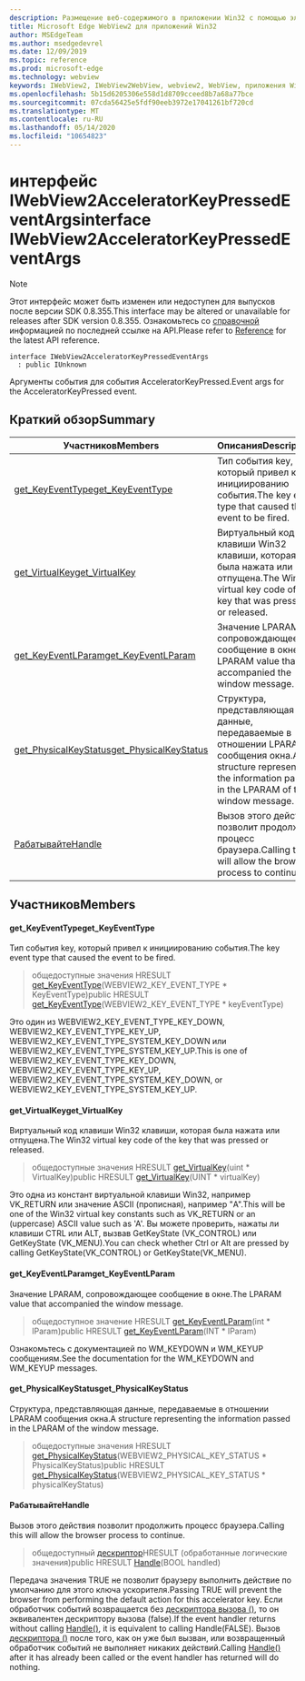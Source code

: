 ```yaml
---
description: Размещение веб-содержимого в приложении Win32 с помощью элемента управления Microsoft Edge WebView2
title: Microsoft Edge WebView2 для приложений Win32
author: MSEdgeTeam
ms.author: msedgedevrel
ms.date: 12/09/2019
ms.topic: reference
ms.prod: microsoft-edge
ms.technology: webview
keywords: IWebView2, IWebView2WebView, webview2, WebView, приложения Win32, Win32, EDGE
ms.openlocfilehash: 5b15d6205306e558d1d8709cceed8b7a68a77bce
ms.sourcegitcommit: 07cda56425e5fdf90eeb3972e17041261bf720cd
ms.translationtype: MT
ms.contentlocale: ru-RU
ms.lasthandoff: 05/14/2020
ms.locfileid: "10654823"
---
```

# <span data-ttu-id="37da9-104">интерфейс IWebView2AcceleratorKeyPressedEventArgs</span><span class="sxs-lookup"><span data-stu-id="37da9-104">interface IWebView2AcceleratorKeyPressedEventArgs</span></span> 

> [!NOTE]
> <span data-ttu-id="37da9-105">Этот интерфейс может быть изменен или недоступен для выпусков после версии SDK 0.8.355.</span><span class="sxs-lookup"><span data-stu-id="37da9-105">This interface may be altered or unavailable for releases after SDK version 0.8.355.</span></span> <span data-ttu-id="37da9-106">Ознакомьтесь со [справочной](../../../webview2-api-reference.md) информацией по последней ссылке на API.</span><span class="sxs-lookup"><span data-stu-id="37da9-106">Please refer to [Reference](../../../webview2-api-reference.md) for the latest API reference.</span></span>

```
interface IWebView2AcceleratorKeyPressedEventArgs
  : public IUnknown
```

<span data-ttu-id="37da9-107">Аргументы события для события AcceleratorKeyPressed.</span><span class="sxs-lookup"><span data-stu-id="37da9-107">Event args for the AcceleratorKeyPressed event.</span></span>

## <span data-ttu-id="37da9-108">Краткий обзор</span><span class="sxs-lookup"><span data-stu-id="37da9-108">Summary</span></span>

 <span data-ttu-id="37da9-109">Участников</span><span class="sxs-lookup"><span data-stu-id="37da9-109">Members</span></span>                        | <span data-ttu-id="37da9-110">Описания</span><span class="sxs-lookup"><span data-stu-id="37da9-110">Descriptions</span></span>
--------------------------------|---------------------------------------------
[<span data-ttu-id="37da9-111">get_KeyEventType</span><span class="sxs-lookup"><span data-stu-id="37da9-111">get_KeyEventType</span></span>](#get_keyeventtype) | <span data-ttu-id="37da9-112">Тип события key, который привел к инициированию события.</span><span class="sxs-lookup"><span data-stu-id="37da9-112">The key event type that caused the event to be fired.</span></span>
[<span data-ttu-id="37da9-113">get_VirtualKey</span><span class="sxs-lookup"><span data-stu-id="37da9-113">get_VirtualKey</span></span>](#get_virtualkey) | <span data-ttu-id="37da9-114">Виртуальный код клавиши Win32 клавиши, которая была нажата или отпущена.</span><span class="sxs-lookup"><span data-stu-id="37da9-114">The Win32 virtual key code of the key that was pressed or released.</span></span>
[<span data-ttu-id="37da9-115">get_KeyEventLParam</span><span class="sxs-lookup"><span data-stu-id="37da9-115">get_KeyEventLParam</span></span>](#get_keyeventlparam) | <span data-ttu-id="37da9-116">Значение LPARAM, сопровождающее сообщение в окне.</span><span class="sxs-lookup"><span data-stu-id="37da9-116">The LPARAM value that accompanied the window message.</span></span>
[<span data-ttu-id="37da9-117">get_PhysicalKeyStatus</span><span class="sxs-lookup"><span data-stu-id="37da9-117">get_PhysicalKeyStatus</span></span>](#get_physicalkeystatus) | <span data-ttu-id="37da9-118">Структура, представляющая данные, передаваемые в отношении LPARAM сообщения окна.</span><span class="sxs-lookup"><span data-stu-id="37da9-118">A structure representing the information passed in the LPARAM of the window message.</span></span>
[<span data-ttu-id="37da9-119">Рабатывайте</span><span class="sxs-lookup"><span data-stu-id="37da9-119">Handle</span></span>](#handle) | <span data-ttu-id="37da9-120">Вызов этого действия позволит продолжить процесс браузера.</span><span class="sxs-lookup"><span data-stu-id="37da9-120">Calling this will allow the browser process to continue.</span></span>

## <span data-ttu-id="37da9-121">Участников</span><span class="sxs-lookup"><span data-stu-id="37da9-121">Members</span></span>

#### <span data-ttu-id="37da9-122">get_KeyEventType</span><span class="sxs-lookup"><span data-stu-id="37da9-122">get_KeyEventType</span></span> 

<span data-ttu-id="37da9-123">Тип события key, который привел к инициированию события.</span><span class="sxs-lookup"><span data-stu-id="37da9-123">The key event type that caused the event to be fired.</span></span>

> <span data-ttu-id="37da9-124">общедоступные значения HRESULT [get_KeyEventType](#get_keyeventtype)(WEBVIEW2_KEY_EVENT_TYPE \* KeyEventType)</span><span class="sxs-lookup"><span data-stu-id="37da9-124">public HRESULT [get_KeyEventType](#get_keyeventtype)(WEBVIEW2_KEY_EVENT_TYPE \* keyEventType)</span></span>

<span data-ttu-id="37da9-125">Это один из WEBVIEW2_KEY_EVENT_TYPE_KEY_DOWN, WEBVIEW2_KEY_EVENT_TYPE_KEY_UP, WEBVIEW2_KEY_EVENT_TYPE_SYSTEM_KEY_DOWN или WEBVIEW2_KEY_EVENT_TYPE_SYSTEM_KEY_UP.</span><span class="sxs-lookup"><span data-stu-id="37da9-125">This is one of WEBVIEW2_KEY_EVENT_TYPE_KEY_DOWN, WEBVIEW2_KEY_EVENT_TYPE_KEY_UP, WEBVIEW2_KEY_EVENT_TYPE_SYSTEM_KEY_DOWN, or WEBVIEW2_KEY_EVENT_TYPE_SYSTEM_KEY_UP.</span></span>

#### <span data-ttu-id="37da9-126">get_VirtualKey</span><span class="sxs-lookup"><span data-stu-id="37da9-126">get_VirtualKey</span></span> 

<span data-ttu-id="37da9-127">Виртуальный код клавиши Win32 клавиши, которая была нажата или отпущена.</span><span class="sxs-lookup"><span data-stu-id="37da9-127">The Win32 virtual key code of the key that was pressed or released.</span></span>

> <span data-ttu-id="37da9-128">общедоступные значения HRESULT [get_VirtualKey](#get_virtualkey)(uint \* VirtualKey)</span><span class="sxs-lookup"><span data-stu-id="37da9-128">public HRESULT [get_VirtualKey](#get_virtualkey)(UINT \* virtualKey)</span></span>

<span data-ttu-id="37da9-129">Это одна из констант виртуальной клавиши Win32, например VK_RETURN или значение ASCII (прописная), например "A".</span><span class="sxs-lookup"><span data-stu-id="37da9-129">This will be one of the Win32 virtual key constants such as VK_RETURN or an (uppercase) ASCII value such as 'A'.</span></span> <span data-ttu-id="37da9-130">Вы можете проверить, нажаты ли клавиши CTRL или ALT, вызвав GetKeyState (VK_CONTROL) или GetKeyState (VK_MENU).</span><span class="sxs-lookup"><span data-stu-id="37da9-130">You can check whether Ctrl or Alt are pressed by calling GetKeyState(VK_CONTROL) or GetKeyState(VK_MENU).</span></span>

#### <span data-ttu-id="37da9-131">get_KeyEventLParam</span><span class="sxs-lookup"><span data-stu-id="37da9-131">get_KeyEventLParam</span></span> 

<span data-ttu-id="37da9-132">Значение LPARAM, сопровождающее сообщение в окне.</span><span class="sxs-lookup"><span data-stu-id="37da9-132">The LPARAM value that accompanied the window message.</span></span>

> <span data-ttu-id="37da9-133">общедоступное значение HRESULT [get_KeyEventLParam](#get_keyeventlparam)(int \* lParam)</span><span class="sxs-lookup"><span data-stu-id="37da9-133">public HRESULT [get_KeyEventLParam](#get_keyeventlparam)(INT \* lParam)</span></span>

<span data-ttu-id="37da9-134">Ознакомьтесь с документацией по WM_KEYDOWN и WM_KEYUP сообщениям.</span><span class="sxs-lookup"><span data-stu-id="37da9-134">See the documentation for the WM_KEYDOWN and WM_KEYUP messages.</span></span>

#### <span data-ttu-id="37da9-135">get_PhysicalKeyStatus</span><span class="sxs-lookup"><span data-stu-id="37da9-135">get_PhysicalKeyStatus</span></span> 

<span data-ttu-id="37da9-136">Структура, представляющая данные, передаваемые в отношении LPARAM сообщения окна.</span><span class="sxs-lookup"><span data-stu-id="37da9-136">A structure representing the information passed in the LPARAM of the window message.</span></span>

> <span data-ttu-id="37da9-137">общедоступные значения HRESULT [get_PhysicalKeyStatus](#get_physicalkeystatus)(WEBVIEW2_PHYSICAL_KEY_STATUS \* PhysicalKeyStatus)</span><span class="sxs-lookup"><span data-stu-id="37da9-137">public HRESULT [get_PhysicalKeyStatus](#get_physicalkeystatus)(WEBVIEW2_PHYSICAL_KEY_STATUS \* physicalKeyStatus)</span></span>

#### <span data-ttu-id="37da9-138">Рабатывайте</span><span class="sxs-lookup"><span data-stu-id="37da9-138">Handle</span></span> 

<span data-ttu-id="37da9-139">Вызов этого действия позволит продолжить процесс браузера.</span><span class="sxs-lookup"><span data-stu-id="37da9-139">Calling this will allow the browser process to continue.</span></span>

> <span data-ttu-id="37da9-140">общедоступный [дескриптор](#handle)HRESULT (обработанные логические значения)</span><span class="sxs-lookup"><span data-stu-id="37da9-140">public HRESULT [Handle](#handle)(BOOL handled)</span></span>

<span data-ttu-id="37da9-141">Передача значения TRUE не позволит браузеру выполнить действие по умолчанию для этого ключа ускорителя.</span><span class="sxs-lookup"><span data-stu-id="37da9-141">Passing TRUE will prevent the browser from performing the default action for this accelerator key.</span></span> <span data-ttu-id="37da9-142">Если обработчик событий возвращается без [дескриптора вызова ()](#handle), то он эквивалентен дескриптору вызова (false).</span><span class="sxs-lookup"><span data-stu-id="37da9-142">If the event handler returns without calling [Handle()](#handle), it is equivalent to calling Handle(FALSE).</span></span> <span data-ttu-id="37da9-143">Вызов [дескриптора ()](#handle) после того, как он уже был вызван, или возвращенный обработчик событий не выполняет никаких действий.</span><span class="sxs-lookup"><span data-stu-id="37da9-143">Calling [Handle()](#handle) after it has already been called or the event handler has returned will do nothing.</span></span>

